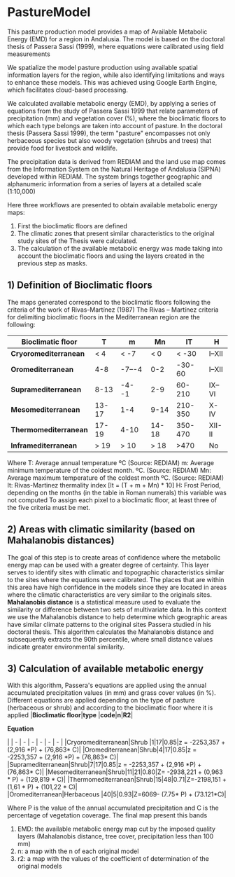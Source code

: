 # PastureModel
This pasture production model provides a map of Available Metabolic Energy (EMD) for a region in Andalusia. The model is based on the doctoral thesis of Passera Sassi (1999), where equations were calibrated using field measurements

We spatialize the model pasture production using available spatial information layers for the region, while also identifying limitations and ways to enhance these models. This was achieved using Google Earth Engine, which facilitates cloud-based processing.

We calculated available metabolic energy (EMD), by applying a series of equations from the study of Passera Sassi 1999 that relate parameters of precipitation (mm) and vegetation cover (%), where the bioclimatic floors to which each type belongs are taken into account of pasture. In the doctoral thesis (Passera Sassi 1999), the term "pasture" encompasses not only herbaceous species but also woody vegetation (shrubs and trees) that provide food for livestock and wildlife. 

The precipitation data is derived from REDIAM and the land use map comes from the Information System on the Natural Heritage of Andalusia (SIPNA) developed within REDIAM. The system brings together geographic and alphanumeric information from a series of layers at a detailed scale (1:10,000)

Here three workflows are presented to obtain available metabolic energy maps:
1) First the bioclimatic floors are defined
2) The climatic zones that present similar characteristics to the original study sites of the Thesis were calculated.
3) The calculation of the available metabolic energy was made taking into account the bioclimatic floors and using the layers created in the previous step as masks.

## 1) Definition of Bioclimatic floors
The maps generated correspond to the bioclimatic floors following the criteria of the work of Rivas-Martínez (1987)
The Rivas – Martínez criteria for delimiting bioclimatic floors in the Mediterranean region are the following:

|**Bioclimatic floor**|**T**|**m**|**Mn**|**IT**|**H**|
| - | - | - | - | - | - |
|**Cryoromediterranean**|< 4|< -7|< 0|< -30|I–XII|
|**Oromediterranean**|4-8|-7–-4|0-2|-30-60|I–XII|
|**Supramediterranean**|8-13|-4- -1|2-9|60-210|IX–VI|
|**Mesomediterranean**|13-17|1-4|9-14|210-350|X-IV|
|**Thermomediterranean**|17-19|4-10|14-18|350-470|XII-II|
|**Inframediterranean**|> 19|> 10|> 18|>470|No|

Where
T: Average annual temperature ºC (Source: REDIAM)
m: Average minimum temperature of the coldest month. ºC. (Source: REDIAM)
Mn: Average maximum temperature of the coldest month ºC. (Source: REDIAM)
It: Rivas-Martinez thermality index [It = (T + m + Mn) * 10]
H: Frost Period, depending on the months (in the table in Roman numerals) this variable was not computed
To assign each pixel to a bioclimatic floor, at least three of the five criteria must be met.
## 2) Areas with climatic similarity (based on Mahalanobis distances)
The goal of this step is to create areas of confidence where the metabolic energy map can be used with a greater degree of certainty. This layer serves to identify sites with climatic and topographic characteristics similar to the sites where the equations were calibrated. The places that are within this area have high confidence in the models since they are located in areas where the climatic characteristics are very similar to the originals sites.
__Mahalanobis distance__ is a statistical measure used to evaluate the similarity or difference between two sets of multivariate data. In this context we use the Mahalanobis distance to help determine which geographic areas have similar climate patterns to the original sites Passera studied in his doctoral thesis. This algorithm calculates the Mahalanobis distance and subsequently extracts the 90th percentile, where small distance values indicate greater environmental similarity.

## 3) Calculation of available metabolic energy
With this algorithm, Passera's equations are applied using the annual accumulated precipitation values (in mm) and grass cover values (in %). Different equations are applied depending on the type of pasture (herbaceous or shrub) and according to the bioclimatic floor where it is applied
|**Bioclimatic floor**|**type** |**code**|**n**|**R2**|<p>**Equation**</p><p></p>|
| - | - | - | - | - | - |
|Cryoromediterranean|Shrub |1|17|0\.85|z = -2253,357 + (2,916 \*P) + (76,863\* C)|
|Oromediterranean|Shrub|4|17|0\.85|z = -2253,357 + (2,916 \*P) + (76,863\* C)|
|Supramediterranean|Shrub|7|17|0\.85|z = -2253,357 + (2,916 \*P) + (76,863\* C)|
|Mesomediterranean|Shrub|11|21|0\.80|Z= -2938,221 + (0,963 \* P) + (129,819 \* C)|
|Thermomediterranean|Shrub|15|48|0\.71|Z=-2198,151 + (1,61 \* P) + (101,22 \* C)|
|Oromediterranean|Herbaceous |40|5|0\.93|Z=6069- (7.75\* P) + (73.121\*C)|

Where P is the value of the annual accumulated precipitation and C is the percentage of vegetation coverage.
The final map present this bands 
1) EMD: the available metabolic energy map cut by the imposed quality layers (Mahalanobis distance, tree cover, precipitation less than 100 mm)
2) n: a map with the n of each original model
3) r2: a map with the values of the coefficient of determination of the original models
